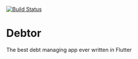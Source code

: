 [![Build Status](https://travis-ci.com/marcin-dardzinski/debtor.svg?token=4EyMiQxNCtySReoSkp5Q&branch=master)](https://travis-ci.com/marcin-dardzinski/debtor)

# Debtor

The best debt managing app ever written in Flutter
